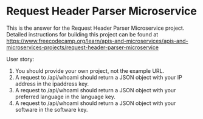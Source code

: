# Request Header Parser Microservice

This is the answer for the Request Header Parser Microservice project. Detailed instructions for building this project can be found at https://www.freecodecamp.org/learn/apis-and-microservices/apis-and-microservices-projects/request-header-parser-microservice

User story:
1. You should provide your own project, not the example URL.
2. A request to /api/whoami should return a JSON object with your IP address in the ipaddress key.
3. A request to /api/whoami should return a JSON object with your preferred language in the language key.
4. A request to /api/whoami should return a JSON object with your software in the software key.
